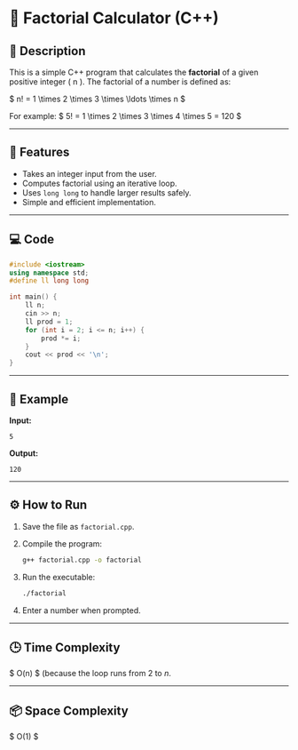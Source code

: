 # 🧮 Factorial Calculator (C++)

## 📘 Description

This is a simple C++ program that calculates the **factorial** of a given positive integer ( n ).
The factorial of a number is defined as:

$
n! = 1 \times 2 \times 3 \times \ldots \times n
$

For example:
$
5! = 1 \times 2 \times 3 \times 4 \times 5 = 120
$

---

## 🚀 Features

* Takes an integer input from the user.
* Computes factorial using an iterative loop.
* Uses `long long` to handle larger results safely.
* Simple and efficient implementation.

---

## 💻 Code

```cpp
#include <iostream>
using namespace std;
#define ll long long

int main() {
    ll n;
    cin >> n;
    ll prod = 1;
    for (int i = 2; i <= n; i++) {
        prod *= i;
    }
    cout << prod << '\n';
}
```

---

## 🧩 Example

**Input:**

```
5
```

**Output:**

```
120
```

---

## ⚙️ How to Run

1. Save the file as `factorial.cpp`.
2. Compile the program:

   ```bash
   g++ factorial.cpp -o factorial
   ```
3. Run the executable:

   ```bash
   ./factorial
   ```
4. Enter a number when prompted.

---

## 🕒 Time Complexity

$
O(n)
$
(because the loop runs from 2 to $n$.

---

## 📦 Space Complexity

$
O(1)
$

